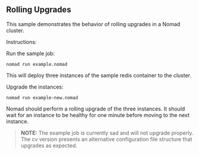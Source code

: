 ## Rolling Upgrades

This sample demonstrates the behavior of rolling upgrades in a Nomad cluster. 

Instructions:

Run the sample job:

```
nomad run example.nomad
```

This will deploy three instances of the sample redis container to the cluster.

Upgrade the instances:

```
nomad run example-new.nomad
```

Nomad should perform a rolling upgrade of the three instances.  It should wait for an instance to be healthy for one minute before moving to the next instance.

> **NOTE:** The example job is currently sad and will not upgrade properly.  The cv version presents an alternative configuration file structure that upgrades as expected.

